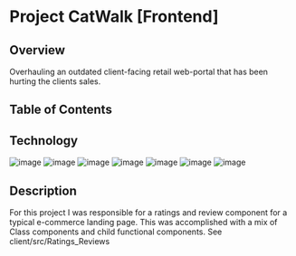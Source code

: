 # Project CatWalk [Frontend]

## Overview
Overhauling an outdated client-facing retail web-portal that has been hurting the clients sales.

## Table of Contents

## Technology
![image](https://img.shields.io/badge/JavaScript-F7DF1E?style=for-the-badge&logo=javascript&logoColor=black) ![image](https://img.shields.io/badge/HTML5-E34F26?style=for-the-badge&logo=html5&logoColor=white) ![image](https://img.shields.io/badge/CSS3-1572B6?style=for-the-badge&logo=css3&logoColor=white) ![image](https://img.shields.io/badge/Node.js-43853D?style=for-the-badge&logo=node-dot-js&logoColor=white) ![image](https://img.shields.io/badge/npm-CB3837?style=for-the-badge&logo=npm&logoColor=white) ![image](	https://img.shields.io/badge/React-20232A?style=for-the-badge&logo=react&logoColor=61DAFB) ![image](	https://img.shields.io/badge/Visual_Studio_Code-0078D4?style=for-the-badge&logo=visual%20studio%20code&logoColor=white)

## Description

For this project I was responsible for a ratings and review component for a typical e-commerce landing page. This was accomplished with a mix of Class components and child functional components. See client/src/Ratings_Reviews







